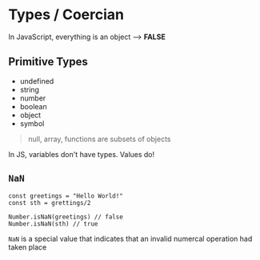 # Types / Coercian

In JavaScript, everything is an object --> **FALSE**

## Primitive Types

- undefined
- string
- number
- boolean
- object
- symbol

> null, array, functions are subsets of objects

In JS, variables don't have types. Values do!

## `NaN`

```
const greetings = "Hello World!"
const sth = grettings/2

Number.isNaN(greetings) // false
Number.isNaN(sth) // true
```

`NaN` is a special value that indicates that an invalid numercal operation had taken place
